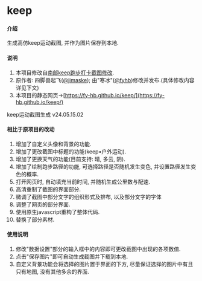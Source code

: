 # keep

#### 介绍
生成高仿keep运动截图, 并作为图片保存到本地.

#### 说明

1.  本项目修改自[南邮keep跑步打卡截图修改](https://gitee.com/jimaske/njupt-keep).
2.  原作者: 四脚兽起飞([@jimaske](https://gitee.com/jimaske)); 由"寒冰"([@fyhb](https://github.com/fy-hb))修改并发布.(具体修改内容详见下文)
3.  本项目的静态网页->[https://fy-hb.github.io/keep/](https://fy-hb.github.io/keep/)

keep运动截图生成 v24.05.15.02

#### 相比于原项目的改动

1.  增加了自定义头像和背景的功能.
2.  增加了更改截图中标题的功能(keep•户外运动).
3.  增加了更换天气的功能(目前支持: 晴, 多云, 阴).
4.  增加了绘制跑步路径的功能, 可选择路径是否随机发生变色, 并设置路径发生变色的概率.
5.  打开网页时, 自动填充当前时间, 并随机生成公里数与配速.
6.  高清重制了截图的界面部分.
7.  微调了截图中部分文字的组织形式及排布, 以及部分文字的字体
8.  调整了网页的部分界面.
9.  使用原生javascript重构了整体代码.
10.  替换了部分素材.

#### 使用说明

1.  修改"数据设置"部分的输入框中的内容即可更改截图中出现的各项数值.
2.  点击"保存图片"即可自动生成截图并下载到本地.
3.  自定义背景功能会将选择的图片置于界面的下方, 尽量保证选择的图片中有且只有地图, 没有其他多余的界面.
